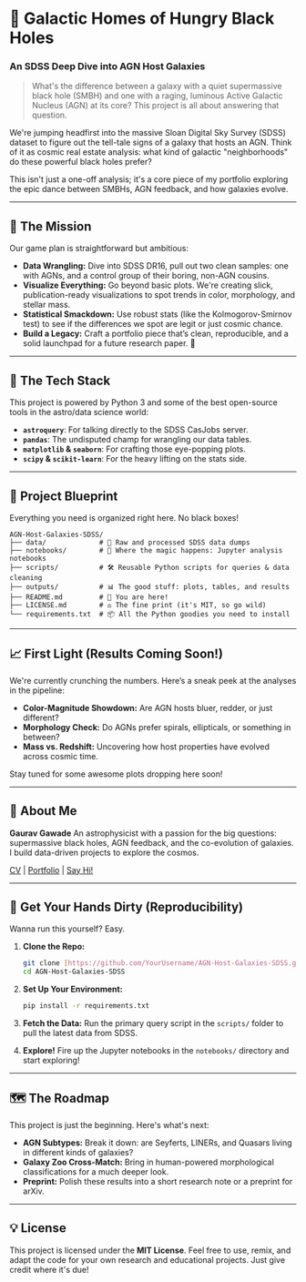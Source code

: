 # 🌌 Galactic Homes of Hungry Black Holes
### An SDSS Deep Dive into AGN Host Galaxies

> What's the difference between a galaxy with a quiet supermassive black hole (SMBH) and one with a raging, luminous Active Galactic Nucleus (AGN) at its core? This project is all about answering that question.

We're jumping headfirst into the massive Sloan Digital Sky Survey (SDSS) dataset to figure out the tell-tale signs of a galaxy that hosts an AGN. Think of it as cosmic real estate analysis: what kind of galactic "neighborhoods" do these powerful black holes prefer?

This isn't just a one-off analysis; it's a core piece of my portfolio exploring the epic dance between SMBHs, AGN feedback, and how galaxies evolve.

---

## 🎯 The Mission

Our game plan is straightforward but ambitious:

* **Data Wrangling:** Dive into SDSS DR16, pull out two clean samples: one with AGNs, and a control group of their boring, non-AGN cousins.
* **Visualize Everything:** Go beyond basic plots. We're creating slick, publication-ready visualizations to spot trends in color, morphology, and stellar mass.
* **Statistical Smackdown:** Use robust stats (like the Kolmogorov-Smirnov test) to see if the differences we spot are legit or just cosmic chance.
* **Build a Legacy:** Craft a portfolio piece that’s clean, reproducible, and a solid launchpad for a future research paper. 🚀

---

## 🧰 The Tech Stack

This project is powered by Python 3 and some of the best open-source tools in the astro/data science world:

* **`astroquery`**: For talking directly to the SDSS CasJobs server.
* **`pandas`**: The undisputed champ for wrangling our data tables.
* **`matplotlib` & `seaborn`**: For crafting those eye-popping plots.
* **`scipy` & `scikit-learn`**: For the heavy lifting on the stats side.

---

## 📂 Project Blueprint

Everything you need is organized right here. No black boxes!

```
AGN-Host-Galaxies-SDSS/
├── data/             # 📡 Raw and processed SDSS data dumps
├── notebooks/        # 📓 Where the magic happens: Jupyter analysis notebooks
├── scripts/          # 🛠️ Reusable Python scripts for queries & data cleaning
├── outputs/          # 📊 The good stuff: plots, tables, and results
├── README.md         # 📘 You are here!
├── LICENSE.md        # ⚖️ The fine print (it's MIT, so go wild)
└── requirements.txt  # 📦 All the Python goodies you need to install
```

---

## 📈 First Light (Results Coming Soon!)

We're currently crunching the numbers. Here’s a sneak peek at the analyses in the pipeline:

* **Color-Magnitude Showdown:** Are AGN hosts bluer, redder, or just different?
* **Morphology Check:** Do AGNs prefer spirals, ellipticals, or something in between?
* **Mass vs. Redshift:** Uncovering how host properties have evolved across cosmic time.

Stay tuned for some awesome plots dropping here soon!

---

## 🧠 About Me

**Gaurav Gawade** An astrophysicist with a passion for the big questions: supermassive black holes, AGN feedback, and the co-evolution of galaxies. I build data-driven projects to explore the cosmos.

[CV](#) | [Portfolio](#) | [Say Hi!](#)

---

## 🚀 Get Your Hands Dirty (Reproducibility)

Wanna run this yourself? Easy.

1.  **Clone the Repo:**
    ```bash
    git clone [https://github.com/YourUsername/AGN-Host-Galaxies-SDSS.git](https://github.com/YourUsername/AGN-Host-Galaxies-SDSS.git)
    cd AGN-Host-Galaxies-SDSS
    ```

2.  **Set Up Your Environment:**
    ```bash
    pip install -r requirements.txt
    ```

3.  **Fetch the Data:**
    Run the primary query script in the `scripts/` folder to pull the latest data from SDSS.

4.  **Explore!**
    Fire up the Jupyter notebooks in the `notebooks/` directory and start exploring!

---

## 🗺️ The Roadmap

This project is just the beginning. Here's what's next:

* **AGN Subtypes:** Break it down: are Seyferts, LINERs, and Quasars living in different kinds of galaxies?
* **Galaxy Zoo Cross-Match:** Bring in human-powered morphological classifications for a much deeper look.
* **Preprint:** Polish these results into a short research note or a preprint for arXiv.

---

## 💡 License

This project is licensed under the **MIT License**. Feel free to use, remix, and adapt the code for your own research and educational projects. Just give credit where it's due!
